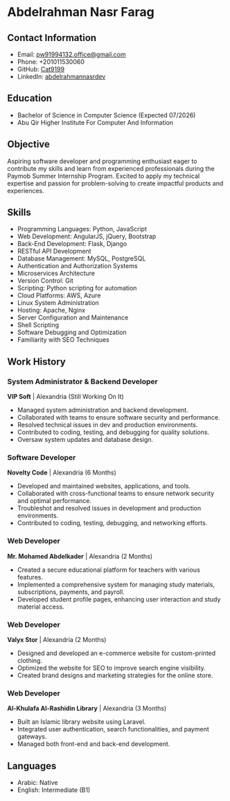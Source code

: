 # Abdelrahman Nasr Farag

## Contact Information
- Email: pw91994132.office@gmail.com
- Phone: +201011530060
- GitHub: [Cat9199](https://github.com/Cat9199)
- LinkedIn: [abdelrahmannasrdev](https://www.linkedin.com/in/abdelrahmannasrdev)

## Education
- Bachelor of Science in Computer Science (Expected 07/2026)
- Abu Qir Higher Institute For Computer And Information

## Objective
Aspiring software developer and programming enthusiast eager to contribute my skills and learn from experienced professionals during the Paymob Summer Internship Program. Excited to apply my technical expertise and passion for problem-solving to create impactful products and experiences.

## Skills
- Programming Languages: Python, JavaScript
- Web Development: AngularJS, jQuery, Bootstrap
- Back-End Development: Flask, Django
- RESTful API Development
- Database Management: MySQL, PostgreSQL
- Authentication and Authorization Systems
- Microservices Architecture
- Version Control: Git
- Scripting: Python scripting for automation
- Cloud Platforms: AWS, Azure
- Linux System Administration
- Hosting: Apache, Nginx
- Server Configuration and Maintenance
- Shell Scripting
- Software Debugging and Optimization
- Familiarity with SEO Techniques

## Work History
### System Administrator & Backend Developer
**VIP Soft** | Alexandria (Still Working On It)
- Managed system administration and backend development.
- Collaborated with teams to ensure software security and performance.
- Resolved technical issues in dev and production environments.
- Contributed to coding, testing, and debugging for quality solutions.
- Oversaw system updates and database design.

### Software Developer
**Novelty Code** | Alexandria (6 Months)
- Developed and maintained websites, applications, and tools.
- Collaborated with cross-functional teams to ensure network security and optimal performance.
- Troubleshot and resolved issues in development and production environments.
- Contributed to coding, testing, debugging, and networking efforts.

### Web Developer
**Mr. Mohamed Abdelkader** | Alexandria (2 Months)
- Created a secure educational platform for teachers with various features.
- Implemented a comprehensive system for managing study materials, subscriptions, payments, and payroll.
- Developed student profile pages, enhancing user interaction and study material access.

### Web Developer
**Valyx Stor** | Alexandria (2 Months)
- Designed and developed an e-commerce website for custom-printed clothing.
- Optimized the website for SEO to improve search engine visibility.
- Created brand designs and marketing strategies for the online store.

### Web Developer
**Al-Khulafa Al-Rashidin Library** | Alexandria (3 Months)
- Built an Islamic library website using Laravel.
- Integrated user authentication, search functionalities, and payment gateways.
- Managed both front-end and back-end development.

## Languages
- Arabic: Native
- English: Intermediate (B1)
